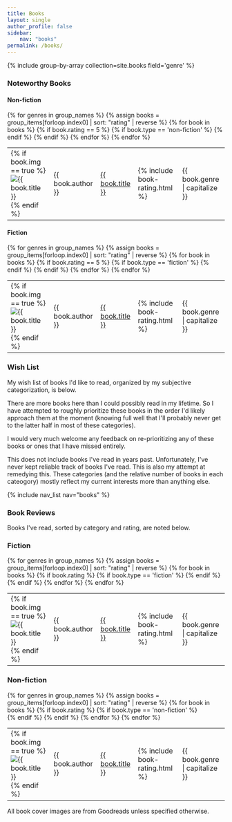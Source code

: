 ```yaml
---
title: Books
layout: single
author_profile: false
sidebar:
    nav: "books"
permalink: /books/
---
```


{% include group-by-array collection=site.books field='genre' %}
### Noteworthy Books

#### Non-fiction
<div>
    <table cellspacing="0">
        {% for genres in group_names %}
        {% assign books = group_items[forloop.index0] | sort: "rating" | reverse %}
        {% for book in books %}
            {% if book.rating == 5 %}
            {% if book.type == 'non-fiction' %}
            <tr>
                <td>{% if book.img == true %}
                    <img class="book-small-img" src="{{ site.url }}/assets/images/books/{{ book.slug }}-small.jpg" alt="{{ book.title }}" />
                    {% endif %}
                </td>
                <td>{{ book.author }}</td>
                <td><a href='{{ book.url }}'>{{ book.title }}</a></td>
                <td>{% include book-rating.html %}</td>
                <td>{{ book.genre | capitalize }}</td>
            </tr>
            {% endif %}
            {% endif %}
        {% endfor %}
        {% endfor %}
    </table>
</div>

#### Fiction
<div>
    <table cellspacing="0">
        {% for genres in group_names %}
        {% assign books = group_items[forloop.index0] | sort: "rating" | reverse %}
        {% for book in books %}
            {% if book.rating == 5 %}
            {% if book.type == 'fiction' %}
            <tr>
                <td>{% if book.img == true %}
                    <img class="book-small-img" src="{{ site.url }}/assets/images/books/{{ book.slug }}-small.jpg" alt="{{ book.title }}" />
                    {% endif %}
                </td>
                <td>{{ book.author }}</td>
                <td><a href='{{ book.url }}'>{{ book.title }}</a></td>
                <td>{% include book-rating.html %}</td>
                <td>{{ book.genre | capitalize }}</td>
            </tr>
            {% endif %}
            {% endif %}
        {% endfor %}
        {% endfor %}
    </table>
</div>

### Wish List

My wish list of books I'd like to read, organized by my subjective categorization, is below.  

There are more books here than I could possibly read in my lifetime.  So I have attempted to roughly prioritize these books in the order I'd likely approach them at the moment (knowing full well that I'll probably never get to the latter half in most of these categories).  

I would very much welcome any feedback on re-prioritizing any of these books or ones that I have missed entirely.  

This does not include books I've read in years past.  Unfortunately, I've never kept reliable track of books I've read.  This is also my attempt at remedying this.  These categories (and the relative number of books in each cateogory) mostly reflect my current interests more than anything else.

{% include nav_list nav="books" %}

### Book Reviews

Books I've read, sorted by category and rating, are noted below.

<!--- Groups by genre, then sorts by rating. But is this worth it? Just fiction or non-fiction categories instead? Or group by 'type'? --->

### Fiction
<div>
    <table cellspacing="0">
        {% for genres in group_names %}
        {% assign books = group_items[forloop.index0] | sort: "rating" | reverse %}
        {% for book in books %}
            {% if book.rating %}
            {% if book.type == 'fiction' %}
            <tr>
                <td>{% if book.img == true %}
                    <img class="book-small-img" src="{{ site.url }}/assets/images/books/{{ book.slug }}-small.jpg" alt="{{ book.title }}" />
                    {% endif %}
                </td>
                <td>{{ book.author }}</td>
                <td><a href='{{ book.url }}'>{{ book.title }}</a></td>
                <td>{% include book-rating.html %}</td>
                <td>{{ book.genre | capitalize }}</td>
            </tr>
            {% endif %}
            {% endif %}
        {% endfor %}
        {% endfor %}
    </table>
</div>

### Non-fiction
<div>
    <table cellspacing="0">
        {% for genres in group_names %}
        {% assign books = group_items[forloop.index0] | sort: "rating" | reverse %}
        {% for book in books %}
            {% if book.rating %}
            {% if book.type == 'non-fiction' %}
            <tr>
                <td>{% if book.img == true %}
                    <img class="book-small-img" src="{{ site.url }}/assets/images/books/{{ book.slug }}-small.jpg" alt="{{ book.title }}" />
                    {% endif %}
                </td>
                <td>{{ book.author }}</td>
                <td><a href='{{ book.url }}'>{{ book.title }}</a></td>
                <td>{% include book-rating.html %}</td>
                <td>{{ book.genre | capitalize }}</td>
            </tr>
            <br />
            {% endif %}
            {% endif %}
        {% endfor %}
        {% endfor %}
    </table>
</div>

<div class="page-bottom">
    <p>All book cover images are from Goodreads unless specified otherwise.</p>
</div>